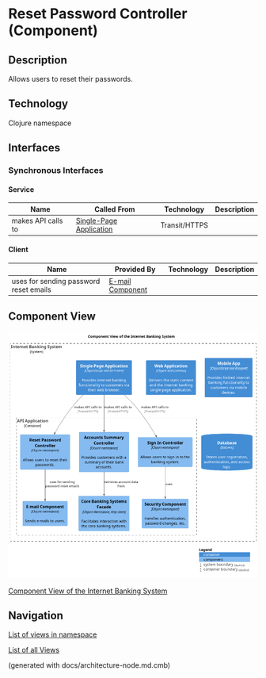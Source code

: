 # Reset Password Controller (Component)
## Description
Allows users to reset their passwords.

## Technology
Clojure namespace


## Interfaces

### Synchronous Interfaces

#### Service
| Name | Called From | Technology | Description |
|---|---|---|---|
| makes API calls to | [Single-Page Application](../../../mybank/digital-banking/internet-banking-system/single-page-app.md) | Transit/HTTPS |  |

#### Client
| Name | Provided By | Technology | Description |
|---|---|---|---|
| uses for sending password reset emails | [E-mail Component](../../../mybank/digital-banking/internet-banking-system/email-component.md) |  |  |

## Component View
![Component View of the Internet Banking System](../../../mybank/digital-banking/internet-banking-system/component-view.png)

[Component View of the Internet Banking System](../../../mybank/digital-banking/internet-banking-system/component-view.md)


## Navigation
[List of views in namespace](./views-in-namespace.md)

[List of all Views](../../../views.md)

(generated with docs/architecture-node.md.cmb)
